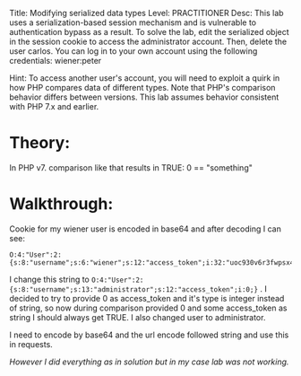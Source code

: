 Title: Modifying serialized data types
Level: PRACTITIONER
Desc: This lab uses a serialization-based session mechanism and is vulnerable to authentication bypass as a result. To solve the lab, edit the serialized object in the session cookie to access the administrator account. Then, delete the user carlos.
You can log in to your own account using the following credentials: wiener:peter 

Hint: To access another user's account, you will need to exploit a quirk in how PHP compares data of different types.
Note that PHP's comparison behavior differs between versions. This lab assumes behavior consistent with PHP 7.x and earlier.

# Theory:
In PHP v7. comparison like that results in TRUE: 0 == "something" 

# Walkthrough:

Cookie for my wiener user is encoded in base64 and after decoding I can see:
```
O:4:"User":2:{s:8:"username";s:6:"wiener";s:12:"access_token";i:32:"uoc930v6r3fwpsx45ocm0evszxs4wtm0";}
```

I change this string to `O:4:"User":2:{s:8:"username";s:13:"administrator";s:12:"access_token";i:0;}` .
I decided to try to provide 0 as access_token and it's type is integer instead of string, so now during comparison provided 0 and some access_token as string I should always get TRUE.
I also changed user to administrator.

I need to encode by base64 and the url encode followed string and use this in requests.

*However I did everything as in solution but in my case lab was not working.*





